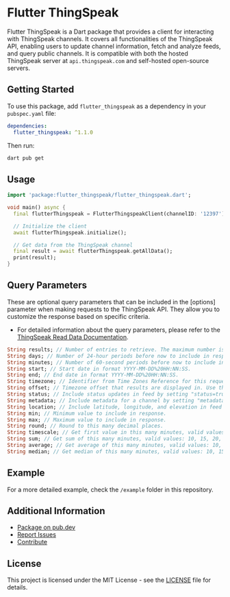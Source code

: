 # Flutter ThingSpeak

Flutter ThingSpeak is a Dart package that provides a client for interacting with ThingSpeak channels. 
It covers all functionalities of the ThingSpeak API, enabling users to update channel information,
 fetch and analyze feeds, and query public channels. It is compatible with both the hosted 
 ThingSpeak server at `api.thingspeak.com` and self-hosted open-source servers.

## Getting Started

To use this package, add `flutter_thingspeak` as a dependency in your `pubspec.yaml` file:

```yaml
dependencies:
  flutter_thingspeak: ^1.1.0
```

Then run:

```bash
dart pub get
```

## Usage

```dart
import 'package:flutter_thingspeak/flutter_thingspeak.dart';

void main() async {
  final flutterThingspeak = FlutterThingspeakClient(channelID: '12397');

  // Initialize the client
  await flutterThingspeak.initialize();

  // Get data from the ThingSpeak channel
  final result = await flutterThingspeak.getAllData();
  print(result);
}
```

## Query Parameters

These are optional query parameters that can be included in the [options] parameter
when making requests to the ThingSpeak API. They allow you to customize the response
based on specific criteria.

- For detailed information about the query parameters, please refer to the
[ThingSpeak Read Data Documentation](https://www.mathworks.com/help/thingspeak/readdata.html).

```dart
String results; // Number of entries to retrieve. The maximum number is 8,000.
String days; // Number of 24-hour periods before now to include in response. The default is 1.
String minutes; // Number of 60-second periods before now to include in response. The default is 1440.
String start; // Start date in format YYYY-MM-DD%20HH:NN:SS.
String end; // End date in format YYYY-MM-DD%20HH:NN:SS.
String timezone; // Identifier from Time Zones Reference for this request.
String offset; // Timezone offset that results are displayed in. Use the timezone parameter for greater accuracy.
String status; // Include status updates in feed by setting "status=true".
String metadata; // Include metadata for a channel by setting "metadata=true".
String location; // Include latitude, longitude, and elevation in feed by setting "location=true".
String min; // Minimum value to include in response.
String max; // Maximum value to include in response.
String round; // Round to this many decimal places.
String timescale; // Get first value in this many minutes, valid values: 10, 15, 20, 30, 60, 240, 720, 1440, "daily".
String sum; // Get sum of this many minutes, valid values: 10, 15, 20, 30, 60, 240, 720, 1440, "daily".
String average; // Get average of this many minutes, valid values: 10, 15, 20, 30, 60, 240, 720, 1440, "daily".
String median; // Get median of this many minutes, valid values: 10, 15, 20, 30, 60, 240, 720, 1440, "daily".
```

## Example

For a more detailed example, check the `/example` folder in this repository.

## Additional Information

- [Package on pub.dev](https://pub.dev/packages/flutter_thingspeak)
- [Report Issues](https://github.com/kudah99/flutter_thingspeak/issues)
- [Contribute](https://github.com/kudah99/flutter_thingspeak/blob/main/CONTRIBUTING.md)

## License

This project is licensed under the MIT License - see the [LICENSE](LICENSE) file for details.
```